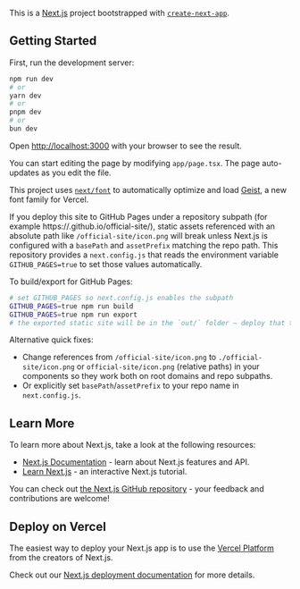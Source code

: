 This is a [Next.js](https://nextjs.org) project bootstrapped with [`create-next-app`](https://nextjs.org/docs/app/api-reference/cli/create-next-app).

## Getting Started

First, run the development server:

```bash
npm run dev
# or
yarn dev
# or
pnpm dev
# or
bun dev
```

Open [http://localhost:3000](http://localhost:3000) with your browser to see the result.

You can start editing the page by modifying `app/page.tsx`. The page auto-updates as you edit the file.

This project uses [`next/font`](https://nextjs.org/docs/app/building-your-application/optimizing/fonts) to automatically optimize and load [Geist](https://vercel.com/font), a new font family for Vercel.

If you deploy this site to GitHub Pages under a repository subpath (for example
https://<user>.github.io/official-site/), static assets referenced with an
absolute path like `/official-site/icon.png` will break unless Next.js is configured with a
`basePath` and `assetPrefix` matching the repo path. This repository provides a
`next.config.js` that reads the environment variable `GITHUB_PAGES=true` to set
those values automatically.

To build/export for GitHub Pages:

```bash
# set GITHUB_PAGES so next.config.js enables the subpath
GITHUB_PAGES=true npm run build
GITHUB_PAGES=true npm run export
# the exported static site will be in the `out/` folder — deploy that to gh-pages
```

Alternative quick fixes:
- Change references from `/official-site/icon.png` to `./official-site/icon.png` or `official-site/icon.png` (relative
	paths) in your components so they work both on root domains and repo subpaths.
- Or explicitly set `basePath`/`assetPrefix` to your repo name in
	`next.config.js`.

## Learn More

To learn more about Next.js, take a look at the following resources:

- [Next.js Documentation](https://nextjs.org/docs) - learn about Next.js features and API.
- [Learn Next.js](https://nextjs.org/learn) - an interactive Next.js tutorial.

You can check out [the Next.js GitHub repository](https://github.com/vercel/next.js) - your feedback and contributions are welcome!

## Deploy on Vercel

The easiest way to deploy your Next.js app is to use the [Vercel Platform](https://vercel.com/new?utm_medium=default-template&filter=next.js&utm_source=create-next-app&utm_campaign=create-next-app-readme) from the creators of Next.js.

Check out our [Next.js deployment documentation](https://nextjs.org/docs/app/building-your-application/deploying) for more details.
